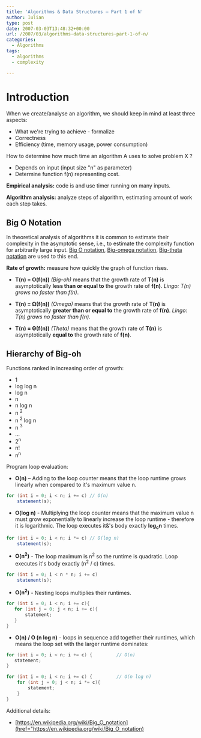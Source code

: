 ```yaml
---
title: 'Algorithms & Data Structures – Part 1 of N'
author: Iulian
type: post
date: 2007-03-03T13:48:32+00:00
url: /2007/03/algorithms-data-structures-part-1-of-n/
categories:
  - Algorithms
tags:
  - algorithms
  - complexity

---
```

# Introduction

When we create/analyse an algorithm, we should keep in mind at least three aspects:

* What we're trying to achieve - formalize
* Correctness
* Efficiency (time, memory usage, power consumption)

How to determine how much time an algorithm A uses to solve problem X ?

* Depends on input (input size "n" as parameter)
* Determine function f(n) representing cost.

**Empirical analysis:** code is and use timer running on many inputs.

**Algorithm analysis:** analyze steps of algorithm, estimating amount of work each step takes.

## Big O Notation
In theoretical analysis of algorithms it is common to estimate their complexity in the asymptotic sense, i.e., to estimate the complexity function for arbitrarily large input. [Big O notation](https://en.wikipedia.org/wiki/Big_O_notation), [Big-omega notation](https://en.wikipedia.org/wiki/Big-omega_notation), [Big-theta notation](https://en.wikipedia.org/wiki/Big-theta_notation) are used to this end.

**Rate of growth:** measure how quickly the graph of function rises.

* **T(n) = O(f(n))** *(Big-oh)* means that the growth rate of **T(n)** is asymptotically **less than or equal to** the growth rate of **f(n)**. *Lingo: T(n) grows no faster than f(n)*.

* **T(n) = Ω(f(n))** *(Omega)* means that the growth rate of **T(n)** is asymptotically **greater than or equal to** the growth rate of **f(n)**. *Lingo: T(n) grows no faster than f(n).*

* **T(n) = Θ(f(n))** *(Theta)* means that the growth rate of **T(n)** is asymptotically **equal to** the growth rate of **f(n)**.

## Hierarchy of Big-oh

Functions ranked in increasing order of growth:

* 1
* log log n
* log n
* n
* n log n
* n <sup>2</sup>
* n <sup>2</sup> log n
* n <sup>3</sup>
* ...
* 2<sup>n</sup>
* n!
* n<sup>n</sup>

Program loop evaluation:

* **O(n)** &#8211; Adding to the loop counter means that the loop runtime grows linearly when compared to it's maximum value n.

```csharp
for (int i = 0; i < n; i += c) // O(n)
    statement(s);
```

* **O(log n)** - Multiplying the loop counter means that the maximum value n must grow exponentially to linearly increase the loop runtime - therefore it is logarithmic. The loop executes it&'s body exactly **log<sub>c</sub>n** times.

```csharp
for (int i = 0; i < n; i *= c) // O(log n)
    statement(s);
```

* **O(n<sup>2</sup>)** - The loop maximum is n<sup>2</sup> so the runtime is quadratic. Loop executes it's body exactly (n<sup>2</sup> / c) times.


```csharp
for (int i = 0; i < n * n; i += c)
    statement(s);
```

* **O(n<sup>2</sup>)** - Nesting loops multiplies their runtimes.
```csharp
for (int i = 0; i < n; i += c){
   for (int j = 0; j < n; i += c){
       statement;
   }
}
```

* **O(n) / O (n log n)** - loops in sequence add together their runtimes, which means the loop set with the larger runtime dominates:

```csharp
for (int i = 0; i < n; i += c) {         // O(n)
   statement;
}
```

```csharp
for (int i = 0; i < n; i += c) {         // O(n log n)
    for (int j = 0; j < n; i *= c){
        statement;
    }
}
```

Additional details:

* [https://en.wikipedia.org/wiki/Big_O_notation](href="https://en.wikipedia.org/wiki/Big_O_notation)
